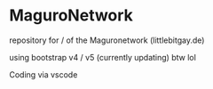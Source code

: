 # MaguroNetwork

repository for / of the Maguronetwork (littlebitgay.de)

using bootstrap v4 / v5 (currently updating) btw lol

Coding via vscode

